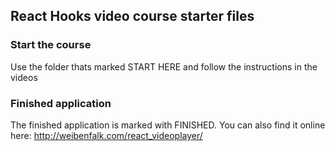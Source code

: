 ## React Hooks video course starter files

### Start the course
Use the folder thats marked START HERE and follow the instructions in the videos

### Finished application
The finished application is marked with FINISHED. You can also find it online here:
http://weibenfalk.com/react_videoplayer/
